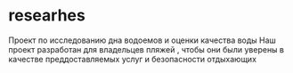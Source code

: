# researhes
Проект по исследованию дна водоемов и оценки качества воды
Наш проект разработан для владельцев пляжей , чтобы они были уверены в качестве преддоставляемых услуг и безопасности отдыхающих
